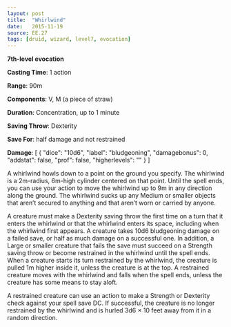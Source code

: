 ```yaml
---
layout: post
title:  "Whirlwind"
date:   2015-11-19
source: EE.27
tags: [druid, wizard, level7, evocation]
---
```


**7th-level evocation**

**Casting Time**: 1 action

**Range**: 90m

**Components**: V, M (a piece of straw)

**Duration**: Concentration, up to 1 minute

**Saving Throw**: Dexterity

**Save For**: half damage and not restrained

**Damage**: [ { "dice": "10d6", "label": "bludgeoning", "damagebonus": 0, "addstat": false, "prof": false, "higherlevels": "" } ]

A whirlwind howls down to a point on the ground you specify. The whirlwind is a 2m-radius, 6m-high cylinder centered on that point. Until the spell ends, you can use your action to move the whirlwind up to 9m in any direction along the ground. The whirlwind sucks up any Medium or smaller objects that aren’t secured to anything and that aren’t worn or carried by anyone.

A creature must make a Dexterity saving throw the first time on a turn that it enters the whirlwind or that the whirlwind enters its space, including when the whirlwind first appears. A creature takes 10d6 bludgeoning damage on a failed save, or half as much damage on a successful one. In addition, a Large or smaller creature that fails the save must succeed on a Strength saving throw or become restrained in the whirlwind until the spell ends. When a creature starts its turn restrained by the whirlwind, the creature is pulled 1m higher inside it, unless the creature is at the top. A restrained creature moves with the whirlwind and falls when the spell ends, unless the creature has some means to stay aloft.

A restrained creature can use an action to make a Strength or Dexterity check against your spell save DC. If successful, the creature is no longer restrained by the whirlwind and is hurled 3d6 × 10 feet away from it in a random direction.
